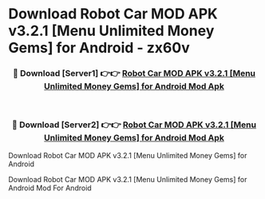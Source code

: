 # Download Robot Car MOD APK v3.2.1 [Menu Unlimited Money Gems] for Android - zx60v


<div align="center">
<h3>🔴 Download [Server1] 👉👉 <a href="https://apk-comot.site?title=Robot_Car_MOD_APK_v3.2.1_[Menu_Unlimited_Money_Gems]_for_Android">Robot Car MOD APK v3.2.1 [Menu Unlimited Money Gems] for Android Mod Apk</a></h3><br>
<h3>🔴 Download [Server2] 👉👉 <a href="https://apk-comot.site?title=Robot_Car_MOD_APK_v3.2.1_[Menu_Unlimited_Money_Gems]_for_Android">Robot Car MOD APK v3.2.1 [Menu Unlimited Money Gems] for Android Mod Apk</a></h3>
</div>



Download Robot Car MOD APK v3.2.1 [Menu Unlimited Money Gems] for Android 

Download Robot Car MOD APK v3.2.1 [Menu Unlimited Money Gems] for Android Mod For Android